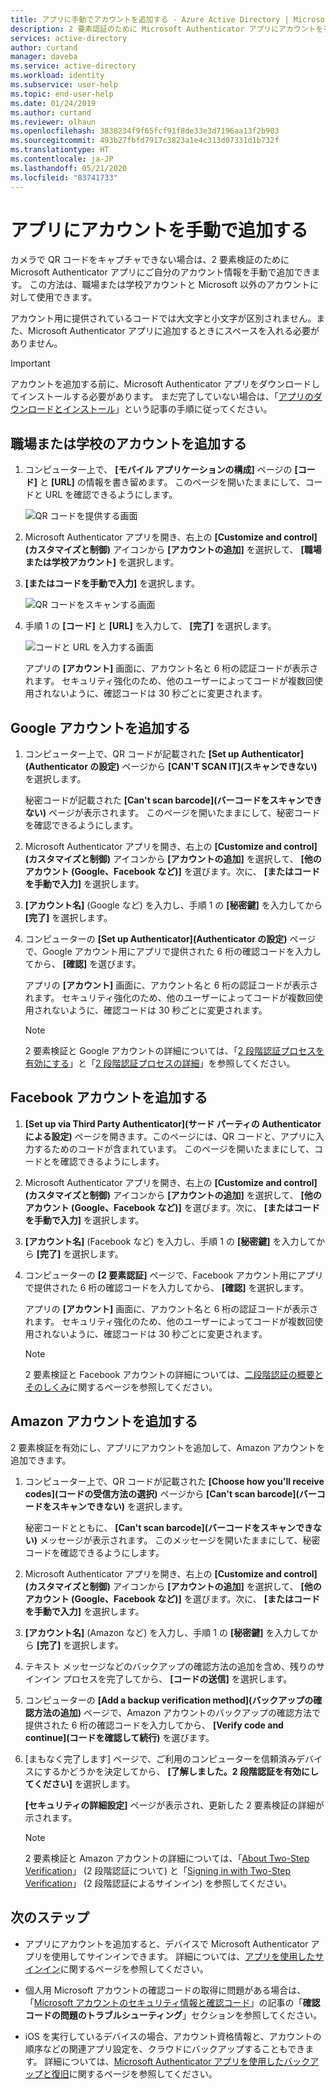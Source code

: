 ```yaml
---
title: アプリに手動でアカウントを追加する - Azure Active Directory | Microsoft Docs
description: 2 要素認証のために Microsoft Authenticator アプリにアカウントを手動で追加する方法。
services: active-directory
author: curtand
manager: daveba
ms.service: active-directory
ms.workload: identity
ms.subservice: user-help
ms.topic: end-user-help
ms.date: 01/24/2019
ms.author: curtand
ms.reviewer: olhaun
ms.openlocfilehash: 3838234f9f65fcf91f8de33e3d7196aa13f2b903
ms.sourcegitcommit: 493b27fbfd7917c3823a1e4c313d07331d1b732f
ms.translationtype: HT
ms.contentlocale: ja-JP
ms.lasthandoff: 05/21/2020
ms.locfileid: "83741733"
---
```

# <a name="manually-add-an-account-to-the-app"></a>アプリにアカウントを手動で追加する

カメラで QR コードをキャプチャできない場合は、2 要素検証のために Microsoft Authenticator アプリにご自分のアカウント情報を手動で追加できます。 この方法は、職場または学校アカウントと Microsoft 以外のアカウントに対して使用できます。

アカウント用に提供されているコードでは大文字と小文字が区別されません。また、Microsoft Authenticator アプリに追加するときにスペースを入れる必要がありません。

>[!Important]
>アカウントを追加する前に、Microsoft Authenticator アプリをダウンロードしてインストールする必要があります。 まだ完了していない場合は、「[アプリのダウンロードとインストール](user-help-auth-app-download-install.md)」という記事の手順に従ってください。

## <a name="add-your-work-or-school-account"></a>職場または学校のアカウントを追加する

1. コンピューター上で、 **[モバイル アプリケーションの構成]** ページの **[コード]** と **[URL]** の情報を書き留めます。 このページを開いたままにして、コードと URL を確認できるようにします。

    ![QR コードを提供する画面](./media/user-help-auth-app-add-account-manual/auth-app-barcode.png)

2. Microsoft Authenticator アプリを開き、右上の **[Customize and control]\(カスタマイズと制御\)** アイコンから **[アカウントの追加]** を選択して、 **[職場または学校アカウント]** を選択します。

3. **[またはコードを手動で入力]** を選択します。

    ![QR コードをスキャンする画面](./media/user-help-auth-app-add-account-manual/auth-app-manual-code.png)

4. 手順 1 の **[コード]** と **[URL]** を入力して、 **[完了]** を選択します。

    ![コードと URL を入力する画面](./media/user-help-auth-app-add-account-manual/auth-app-code-url.png)

    アプリの **[アカウント]** 画面に、アカウント名と 6 桁の認証コードが表示されます。 セキュリティ強化のため、他のユーザーによってコードが複数回使用されないように、確認コードは 30 秒ごとに変更されます。

## <a name="add-your-google-account"></a>Google アカウントを追加する

1. コンピューター上で、QR コードが記載された **[Set up Authenticator]\(Authenticator の設定\)** ページから **[CAN'T SCAN IT]\(スキャンできない\)** を選択します。

    秘密コードが記載された **[Can't scan barcode]\(バーコードをスキャンできない\)** ページが表示されます。 このページを開いたままにして、秘密コードを確認できるようにします。

2. Microsoft Authenticator アプリを開き、右上の **[Customize and control]\(カスタマイズと制御\)** アイコンから **[アカウントの追加]** を選択して、 **[他のアカウント (Google、Facebook など)]** を選びます。次に、 **[またはコードを手動で入力]** を選択します。

3. **[アカウント名]** (Google など) を入力し、手順 1 の **[秘密鍵]** を入力してから **[完了]** を選択します。

4. コンピューターの **[Set up Authenticator]\(Authenticator の設定\)** ページで、Google アカウント用にアプリで提供された 6 桁の確認コードを入力してから、 **[確認]** を選びます。

    アプリの **[アカウント]** 画面に、アカウント名と 6 桁の認証コードが表示されます。 セキュリティ強化のため、他のユーザーによってコードが複数回使用されないように、確認コードは 30 秒ごとに変更されます。

    >[!NOTE]
    >2 要素検証と Google アカウントの詳細については、「[2 段階認証プロセスを有効にする](https://support.google.com/accounts/answer/185839)」と「[2 段階認証プロセスの詳細](https://www.google.com/landing/2step/help.html)」を参照してください。

## <a name="add-your-facebook-account"></a>Facebook アカウントを追加する

1. **[Set up via Third Party Authenticator]\(サード パーティの Authenticator による設定)** ページを開きます。このページには、QR コードと、アプリに入力するためのコードが含まれています。 このページを開いたままにして、コードとを確認できるようにします。

2. Microsoft Authenticator アプリを開き、右上の **[Customize and control]\(カスタマイズと制御\)** アイコンから **[アカウントの追加]** を選択して、 **[他のアカウント (Google、Facebook など)]** を選びます。次に、 **[またはコードを手動で入力]** を選択します。

3. **[アカウント名]** (Facebook など) を入力し、手順 1 の **[秘密鍵]** を入力してから **[完了]** を選択します。

4. コンピューターの **[2 要素認証]** ページで、Facebook アカウント用にアプリで提供された 6 桁の確認コードを入力してから、 **[確認]** を選択します。

    アプリの **[アカウント]** 画面に、アカウント名と 6 桁の認証コードが表示されます。 セキュリティ強化のため、他のユーザーによってコードが複数回使用されないように、確認コードは 30 秒ごとに変更されます。

    >[!NOTE]
    >2 要素検証と Facebook アカウントの詳細については、[二段階認証の概要とそのしくみ](https://www.facebook.com/help/148233965247823)に関するページを参照してください。

## <a name="add-your-amazon-account"></a>Amazon アカウントを追加する

2 要素検証を有効にし、アプリにアカウントを追加して、Amazon アカウントを追加できます。

1. コンピューター上で、QR コードが記載された **[Choose how you'll receive codes]\(コードの受信方法の選択\)** ページから **[Can't scan barcode]\(バーコードをスキャンできない\)** を選択します。

    秘密コードとともに、 **[Can't scan barcode]\(バーコードをスキャンできない\)** メッセージが表示されます。 このメッセージを開いたままにして、秘密コードを確認できるようにします。

2. Microsoft Authenticator アプリを開き、右上の **[Customize and control]\(カスタマイズと制御\)** アイコンから **[アカウントの追加]** を選択して、 **[他のアカウント (Google、Facebook など)]** を選びます。次に、 **[またはコードを手動で入力]** を選択します。

3. **[アカウント名]** (Amazon など) を入力し、手順 1 の **[秘密鍵]** を入力してから **[完了]** を選択します。

4. テキスト メッセージなどのバックアップの確認方法の追加を含め、残りのサインイン プロセスを完了してから、 **[コードの送信]** を選択します。

5. コンピューターの **[Add a backup verification method]\(バックアップの確認方法の追加\)** ページで、Amazon アカウントのバックアップの確認方法で提供された 6 桁の確認コードを入力してから、 **[Verify code and continue]\(コードを確認して続行\)** を選びます。

6. [まもなく完了します] ページで、ご利用のコンピューターを信頼済みデバイスにするかどうかを決定してから、 **[了解しました。2 段階認証を有効にしてください]** を選択します。

    **[セキュリティの詳細設定]** ページが表示され、更新した 2 要素検証の詳細が示されます。

    >[!NOTE]
    >2 要素検証と Amazon アカウントの詳細については、「[About Two-Step Verification](https://www.amazon.com/gp/help/customer/display.html?nodeId=201596330)」 (2 段階認証について) と「[Signing in with Two-Step Verification](https://www.amazon.com/gp/help/customer/display.html?nodeId=201962440)」 (2 段階認証によるサインイン) を参照してください。    

## <a name="next-steps"></a>次のステップ

- アプリにアカウントを追加すると、デバイスで Microsoft Authenticator アプリを使用してサインインできます。 詳細については、[アプリを使用したサインイン](user-help-auth-app-sign-in.md)に関するページを参照してください。

- 個人用 Microsoft アカウントの確認コードの取得に問題がある場合は、「[Microsoft アカウントのセキュリティ情報と確認コード](https://support.microsoft.com/help/12428/microsoft-account-security-info-verification-codes)」の記事の「**確認コードの問題のトラブルシューティング**」セクションを参照してください。

- iOS を実行しているデバイスの場合、アカウント資格情報と、アカウントの順序などの関連アプリ設定を、クラウドにバックアップすることもできます。 詳細については、[Microsoft Authenticator アプリを使用したバックアップと復旧](user-help-auth-app-backup-recovery.md)に関するページを参照してください。
